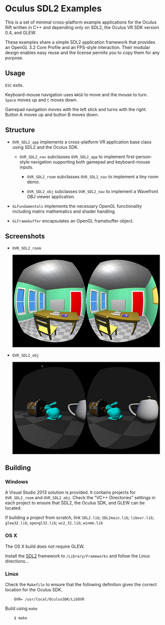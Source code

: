# Oculus SDL2 Examples

This is a set of minimal cross-platform example applications for the Oculus Rift written in C++ and depending only on SDL2, the Oculus VR SDK version 0.4, and GLEW.

These examples share a simple SDL2 application framework that provides an OpenGL 3.2 Core Profile and an FPS-style interaction. Their modular design enables easy reuse and the license permits you to copy them for any purpose.

## Usage

`ESC` exits.

Keyboard-mouse navigation uses `WASD` to move and the mouse to turn. `Space` moves up and `C` moves down.

Gamepad navigation moves with the left stick and turns with the right. Button A moves up and button B moves down.

## Structure

- `OVR_SDL2_app` implements a cross-platform VR application base class using SDL2 and the Oculus SDK.

	- `OVR_SDL2_nav` subclasses `OVR_SDL2_app` to implement first-person-style navigation supporting both gamepad and keyboard-mouse inputs.

		- `OVR_SDL2_room` subclasses `OVR_SDL2_nav` to implement a tiny room demo.

		- `OVR_SDL2_obj` subclasses `OVR_SDL2_nav` to implement a Wavefront OBJ viewer application.

- `GLFundamentals` implements the necessary OpenGL functionality including matrix mathematics and shader handling.

- `GLFramebuffer` encapsulates an OpenGL framebuffer object.

## Screenshots

- `OVR_SDL2_room`

	![](etc/OVR_SDL2_room.jpg)

- `OVR_SDL2_obj`

	![](etc/OVR_SDL2_obj.jpg)

## Building

### Windows

A Visual Studio 2013 solution is provided. It contains projects for `OVR_SDL2_room` and `OVR_SDL2_obj`. Check the "VC++ Directories" settings in each project to ensure that SDL2, the Oculus SDK, and GLEW can be located.

If building a project from scratch, link `SDL2.lib`; `SDL2main.lib`; `libovr.lib`; `glew32.lib`; `opengl32.lib`; `ws2_32.lib`; `winmm.lib`

### OS X

The OS X build does *not* require GLEW.

Install the [SDL2](http://libsdl.org/download-2.0.php) framework to `/Library/Frameworks` and follow the Linux directions...

### Linux

Check the `Makefile` to ensure that the following definition gives the correct location for the Oculus SDK.

		OVR= /usr/local/OculusSDK/LibOVR

Build using `make`

		$ make

